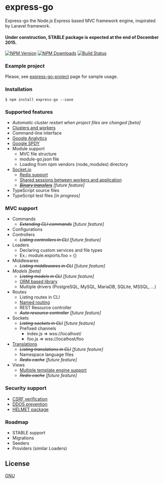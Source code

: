 # express-go #
Express-go the Node.js Express based MVC framework engine, inspirated by Laravel framework.

#### Under construction, STABLE package is expected at the end of December 2015. ####

[![NPM Version][npm-image]][npm-url]
[![NPM Downloads][downloads-image]][downloads-url]
[![Build Status][travis-image]][travis-url]

### Example project ###
Please, see [express-go-project](https://github.com/express-go/express-go-project/) page for sample usage.

### Installation ###
```
$ npm install express-go --save
```

### Supported features ###
* *Automatic cluster restart when project files are changed [beta]*
* [Clusters and workers](https://nodejs.org/api/cluster.html)
* Command-line interface
* [Google Analytics](https://www.npmjs.com/package/nodalytics)
* [Google SPDY](https://www.npmjs.com/package/spdy)
* Module support
    * MVC file structure
    * module-go.json file
    * Loading from npm vendors (node_modules) directory
* [Socket.io](https://www.npmjs.com/package/socket.io)
    * [Redis support](https://www.npmjs.com/package/socket.io-redis)
    * [Shared sessions between workers and application](https://www.npmjs.com/package/socket.io.session)
    * *~~[Binary transfers](https://www.npmjs.com/package/socket.io-stream)~~ [future feature]*
* TypeScript source files
* TypeScript test files *[in progress]*

### MVC support ###
* Commands
    * *~~Extending CLI commands~~ [future feature]*
* Configurations
* Controllers
    * *~~Listing controllers in CLI~~ [future feature]*
* Loaders
    * Declaring custom services and file types
    * Ex.: module.exports.foo = {}
* Middlewares
    * *~~Listing middlewares in CLI~~ [future feature]*
* *Models [beta]*
    * *~~Listing models in CLI~~ [future feature]*
    * [ORM based library](https://www.npmjs.com/package/sequelize)
    * Multiple drivers (PostgreSQL, MySQL, MariaDB, SQLite, MSSQL, ...)
* Routes
    * Listing routes in CLI
    * [Named routing](https://www.npmjs.com/package/named-routes)
    * REST Resource controller
    * *~~Auto resource controller~~ [future feature]*
* Sockets
    * *~~Listing sockets in CLI~~ [future feature]*
    * Prefixed channels
        * index.js => wss://localhost/
        * foo.js   => wss://localhost/foo
* [Translations](https://www.npmjs.com/package/i18next)
    * *~~Listing translations in CLI~~ [future feature]*
    * Namespace language files
    * *~~Redis cache~~ [future feature]*
* Views
    * [Multiple template engine support](https://www.npmjs.com/package/consolidate)
    * *~~Redis cache~~ [future feature]*

### Security support ###
* [CSRF verification](https://www.npmjs.com/package/csurf)
* [DDOS prevention](https://www.npmjs.com/package/ddos)
* [HELMET package](https://www.npmjs.com/package/helmet)

### Roadmap ###
* STABLE support
* Migrations
* Seeders
* Providers (similar Loaders)

## License

  [GNU](LICENSE)

[npm-image]: https://img.shields.io/npm/v/express-go.svg
[npm-url]: https://npmjs.org/package/express-go
[downloads-image]: https://img.shields.io/npm/dm/express-go.svg
[downloads-url]: https://npmjs.org/package/express-go
[travis-image]: https://img.shields.io/travis/express-go/express-go/master.svg?label=linux
[travis-url]: https://travis-ci.org/express-go/express-go
